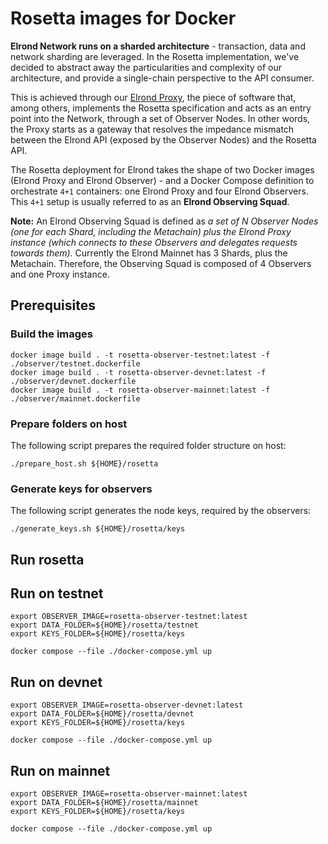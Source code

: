 # Rosetta images for Docker

**Elrond Network runs on a sharded architecture** - transaction, data and network sharding are leveraged. In the Rosetta implementation, we've decided to abstract away the particularities and complexity of our architecture, and provide a single-chain perspective to the API consumer.

This is achieved through our [Elrond Proxy](https://github.com/ElrondNetwork/elrond-proxy-go), the piece of software that, among others, implements the Rosetta specification and acts as an entry point into the Network, through a set of Observer Nodes. In other words, the Proxy starts as a gateway that resolves the impedance mismatch between the Elrond API (exposed by the Observer Nodes) and the Rosetta API.

The Rosetta deployment for Elrond takes the shape of two Docker images (Elrond Proxy and Elrond Observer) - and a Docker Compose definition to orchestrate `4+1` containers: one Elrond Proxy and four Elrond Observers. This `4+1` setup is usually referred to as an **Elrond Observing Squad**.


**Note:** An Elrond Observing Squad is defined as _a set of N Observer Nodes (one for each Shard, including the Metachain) plus the Elrond Proxy instance (which connects to these Observers and delegates requests towards them)._ Currently the Elrond Mainnet has 3 Shards, plus the Metachain. Therefore, the Observing Squad is composed of 4 Observers and one Proxy instance.

## Prerequisites

### Build the images

```
docker image build . -t rosetta-observer-testnet:latest -f ./observer/testnet.dockerfile
docker image build . -t rosetta-observer-devnet:latest -f ./observer/devnet.dockerfile
docker image build . -t rosetta-observer-mainnet:latest -f ./observer/mainnet.dockerfile
```

### Prepare folders on host

The following script prepares the required folder structure on host:

```
./prepare_host.sh ${HOME}/rosetta
```

### Generate keys for observers

The following script generates the node keys, required by the observers:

```
./generate_keys.sh ${HOME}/rosetta/keys
```

## Run rosetta

## Run on testnet

```
export OBSERVER_IMAGE=rosetta-observer-testnet:latest
export DATA_FOLDER=${HOME}/rosetta/testnet
export KEYS_FOLDER=${HOME}/rosetta/keys

docker compose --file ./docker-compose.yml up
```

## Run on devnet

```
export OBSERVER_IMAGE=rosetta-observer-devnet:latest
export DATA_FOLDER=${HOME}/rosetta/devnet
export KEYS_FOLDER=${HOME}/rosetta/keys

docker compose --file ./docker-compose.yml up
```

## Run on mainnet

```
export OBSERVER_IMAGE=rosetta-observer-mainnet:latest
export DATA_FOLDER=${HOME}/rosetta/mainnet
export KEYS_FOLDER=${HOME}/rosetta/keys

docker compose --file ./docker-compose.yml up
```

